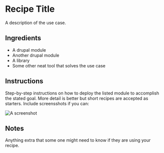 # Recipe Title

A description of the use case.

## Ingredients

* A drupal module
* Another drupal module
* A library
* Some other neat tool that solves the use case

## Instructions

Step-by-step instructions on how to deploy the listed module to accomplish the stated goal. More detail is better but short recipes are accepted as starters. Include screensshots if you can:

![A screenshot](https://user-images.githubusercontent.com/2371345/66676374-2c6b9c00-ec1c-11e9-8a81-68510552f164.png)

## Notes

Anything extra that some one might need to know if they are using your recipe.


